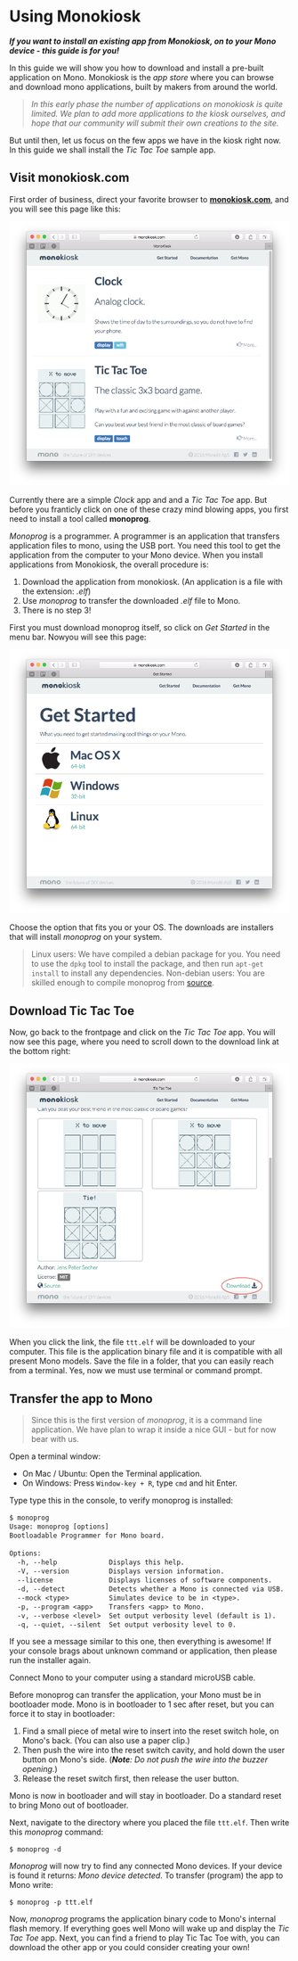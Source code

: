 # Using Monokiosk

***If you want to install an existing app from Monokiosk, on to your Mono device - this guide is for you!***

In this guide we will show you how to download and install a pre-built application on Mono. Monokiosk is the *app store* where you can browse and download mono applications, built by makers from around the world.

> *In this early phase the number of applications on monokiosk is quite limited. We plan to add more applications to the kiosk ourselves, and hope that our community will submit their own creations to the site.*

But until then, let us focus on the few apps we have in the kiosk right now. In this guide we shall install the *Tic Tac Toe* sample app.

## Visit monokiosk.com

First order of business, direct your favorite browser to **[monokiosk.com](monokiosk.com)**, and you will see this page like this:

![Mono Kiosk landing page](monokiosk1.png "Mono Kiosk landing page")

Currently there are a simple *Clock* app and and a *Tic Tac Toe* app. But before you franticly click on one of these crazy mind blowing apps, you first need to install a tool called **monoprog**.

*Monoprog* is a programmer. A programmer is an application that transfers application files to mono, using the USB port. You need this tool to get the application from the computer to your Mono device. When you install applications from Monokiosk, the overall procedure is:

1. Download the application from monokiosk. (An application is a file with the extension: *.elf*)
1. Use *monoprog* to transfer the downloaded *.elf* file to Mono.
1. There is no step 3!

First you must download monoprog itself, so click on *Get Started* in the menu bar. Nowyou will see this page:

![Monoprog download page](monokiosk2.png "Monoprog download page")

Choose the option that fits you or your OS. The downloads are installers that will install *monoprog* on your system.

> Linux users: We have compiled a debian package for you. You need to use the `dpkg` tool to install the package, and then run `apt-get install` to install any dependencies. Non-debian users: You are skilled enough to compile monoprog from [source](https://github.com/getopenmono/monoprog).

## Download Tic Tac Toe

Now, go back to the frontpage and click on the *Tic Tac Toe* app. You will now see this page, where you need to scroll down to the download link at the bottom right:

![Tic Tac Toe app details page](monokiosk3.png "Tic Tac Toe app details page")

When you click the link, the file `ttt.elf` will be downloaded to your computer. This file is the application binary file and it is compatible with all present Mono models. Save the file in a folder, that you can easily reach from a terminal. Yes, now we must use terminal or command prompt.

## Transfer the app to Mono

> Since this is the first version of *monoprog*, it is a command line application. We have plan to wrap it inside a nice GUI - but for now bear with us.

Open a terminal window:

* On Mac / Ubuntu: Open the Terminal application.
* On Windows: Press `Window-key + R`, type `cmd` and hit Enter.

Type type this in the console, to verify monoprog is installed:

```
$ monoprog
Usage: monoprog [options]
Bootloadable Programmer for Mono board.

Options:
  -h, --help             Displays this help.
  -V, --version          Displays version information.
  --license              Displays licenses of software components.
  -d, --detect           Detects whether a Mono is connected via USB.
  --mock <type>          Simulates device to be in <type>.
  -p, --program <app>    Transfers <app> to Mono.
  -v, --verbose <level>  Set output verbosity level (default is 1).
  -q, --quiet, --silent  Set output verbosity level to 0.
```

If you see a message similar to this one, then everything is awesome! If your console brags about unknown command or application, then please run the installer again.

Connect Mono to your computer using a standard microUSB cable.

Before monoprog can transfer the application, your Mono must be in bootloader mode. Mono is in bootloader to 1 sec after reset, but you can force it to stay in bootloader:

1. Find a small piece of metal wire to insert into the reset switch hole, on Mono's back. (You can also use a paper clip.)
2. Then push the wire into the reset switch cavity, and hold down the user button on Mono's side. (***Note**: Do not push the wire into the buzzer opening.*)
3. Release the reset switch first, then release the user button.

Mono is now in bootloader and will stay in bootloader. Do a standard reset to bring Mono out of bootloader. 

Next, navigate to the directory where you placed the file `ttt.elf`. Then write this *monoprog* command:

```
$ monoprog -d
```

*Monoprog* will now try to find any connected Mono devices. If your device is found it returns: *Mono device detected*. To transfer (program) the app to Mono write:

```
$ monoprog -p ttt.elf
```

Now, *monoprog* programs the application binary code to Mono's internal flash memory. If everything goes well Mono will wake up and display the *Tic Tac Toe* app. Next, you can find a friend to play Tic Tac Toe with, you can download the other app or you could consider creating your own!

 



